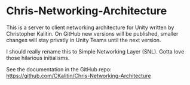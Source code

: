 # Chris-Networking-Architecture
This is a server to client networking architecture for Unity written by Christopher Kalitin.
On GitHub new versions will be published, smaller changes will stay privatly in Unity Teams until the next version.

I should really rename this to Simple Networking Layer (SNL). Gotta love those hilarious initialisms.

See the documentation in the GitHub repo: https://github.com/CKalitin/Chris-Networking-Architecture
